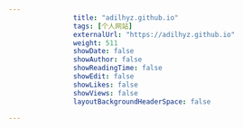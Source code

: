 ---
                title: "adilhyz.github.io"
                tags: [个人网站]
                externalUrl: "https://adilhyz.github.io"
                weight: 511
                showDate: false
                showAuthor: false
                showReadingTime: false
                showEdit: false
                showLikes: false
                showViews: false
                layoutBackgroundHeaderSpace: false
                ---


